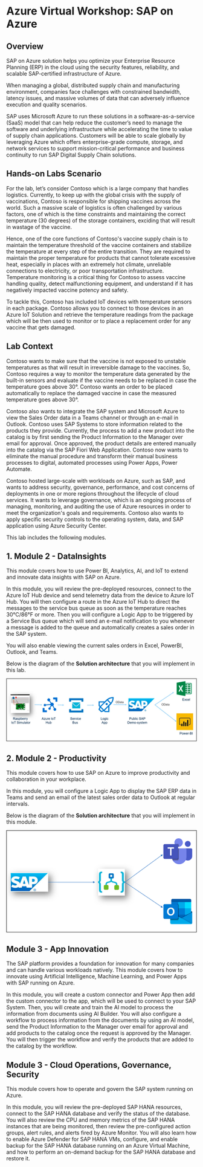 # Azure Virtual Workshop: SAP on Azure

## Overview

SAP on Azure solution helps you optimize your Enterprise Resource Planning (ERP) in the cloud using the security features, reliability, and scalable SAP-certified infrastructure of Azure.

When managing a global, distributed supply chain and manufacturing environment, companies face challenges with constrained bandwidth, latency issues, and massive volumes of data that can adversely influence execution and quality scenarios.

SAP uses Microsoft Azure to run these solutions in a software-as-a-service (SaaS) model that can help reduce the customer’s need to manage the software and underlying infrastructure while accelerating the time to value of supply chain applications. Customers will be able to scale globally by leveraging Azure which offers enterprise-grade compute, storage, and network services to support mission-critical performance and business continuity to run SAP Digital Supply Chain solutions.


## Hands-on Labs Scenario

For the lab, let’s consider Contoso which is a large company that handles logistics. Currently, to keep up with the global crisis with the supply of vaccinations, Contoso is responsible for shipping vaccines across the world. Such a massive scale of logistics is often challenged by various factors, one of which is the time constraints and maintaining the correct temperature (30 degrees) of the storage containers, exciding that will result in wastage of the vaccine.

Hence, one of the core functions of Contoso's vaccine supply chain is to maintain the temperature threshold of the vaccine containers and stabilize the temperature at every step of the entire transition. They are required to maintain the proper temperature for products that cannot tolerate excessive heat, especially in places with an extremely hot climate, unreliable connections to electricity, or poor transportation infrastructure. Temperature monitoring is a critical thing for Contoso to assess vaccine handling quality, detect malfunctioning equipment, and understand if it has negatively impacted vaccine potency and safety.

To tackle this, Contoso has included IoT devices with temperature sensors in each package. Contoso allows you to connect to those devices in an Azure IoT Solution and retrieve the temperature readings from the package which will be then used to monitor or to place a replacement order for any vaccine that gets damaged.

## Lab Context

Contoso wants to make sure that the vaccine is not exposed to unstable temperatures as that will result in irreversible damage to the vaccines. So, Contoso requires a way to monitor the temperature data generated by the built-in sensors and evaluate if the vaccine needs to be replaced in case the temperature goes above 30°. Contoso wants an order to be placed automatically to replace the damaged vaccine in case the measured temperature goes above 30°. 

Contoso also wants to integrate the SAP system and Microsoft Azure to view the Sales Order data in a Teams channel or through an e-mail in Outlook. Contoso uses SAP Systems to store information related to the products they provide. Currently, the process to add a new product into the catalog is by first sending the Product Information to the Manager over email for approval. Once approved, the product details are entered manually into the catalog via the SAP Fiori Web Application. Contoso now wants to eliminate the manual procedure and transform their manual business processes to digital, automated processes using Power Apps, Power Automate.

Contoso hosted large-scale with workloads on Azure, such as SAP, and wants to address security, governance, performance, and cost concerns of deployments in one or more regions throughout the lifecycle of cloud services. It wants to leverage governance, which is an ongoing process of managing, monitoring, and auditing the use of Azure resources in order to meet the organization's goals and requirements. Contoso also wants to apply specific security controls to the operating system, data, and SAP application using Azure Security Center.

This lab includes the following modules. 

## 1. Module 2 - DataInsights

This module covers how to use Power BI, Analytics, AI, and IoT to extend and innovate data insights with SAP on Azure.

In this module, you will review the pre-deployed resources, connect to the Azure IoT Hub device and send telemetry data from the device to Azure IoT Hub. You will then configure a route in the Azure IoT Hub to direct the messages to the service bus queue as soon as the temperature reaches 30°C/86°F or more. Then you will configure a Logic App to be triggered by a Service Bus queue which will send an e-mail notification to you whenever a message is added to the queue and automatically creates a sales order in the SAP system.

You will also enable viewing the current sales orders in Excel, PowerBI, Outlook, and Teams.

Below is the diagram of the **Solution architecture** that you will implement in this lab.

![](https://github.com/CloudLabsAI-Azure/AIW-SAP-on-Azure/blob/main/media/M2-Ex4-architecture.png?raw=true)

## 2. Module 2 - Productivity

This module covers how to use SAP on Azure to improve productivity and collaboration in your workplace.

In this module, you will configure a Logic App to display the SAP ERP data in Teams and send an email of the latest sales order data to Outlook at regular intervals.

Below is the diagram of the **Solution architecture** that you will implement in this module.

![](https://github.com/CloudLabsAI-Azure/AIW-SAP-on-Azure/blob/main/media/M2-Ex6-architecture.png?raw=true)

## Module 3 - App Innovation

The SAP platform provides a foundation for innovation for many companies and can handle various workloads natively. This module covers how to innovate using Artificial Intelligence, Machine Learning, and Power Apps with SAP running on Azure.

In this module, you will create a custom connector and Power App then add the custom connector to the app, which will be used to connect to your SAP System. Then, you will create and train the AI model to process the information from documents using AI Builder. You will also configure a workflow to process information from the documents by using an AI model, send the Product Information to the Manager over email for approval and add products to the catalog once the request is approved by the Manager. You will then trigger the workflow and verify the products that are added to the catalog by the workflow.

## Module 3 - Cloud Operations, Governance, Security

This module covers how to operate and govern the SAP system running on Azure.

In this module, you will review the pre-deployed SAP HANA resources, connect to the SAP HANA database and verify the status of the database. You will also review the CPU and memory metrics of the SAP HANA instances that are being monitored, then review the pre-configured action groups, alert rules, and alerts fired by Azure Monitor. You will also learn how to enable Azure Defender for SAP HANA VMs, configure, and enable backup for the SAP HANA database running on an Azure Virtual Machine, and how to perform an on-demand backup for the SAP HANA database and restore it.
